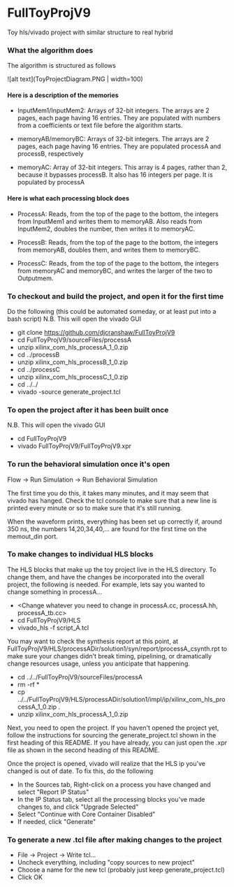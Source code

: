 # FullToyProjV9

Toy hls/vivado project with similar structure to real hybrid

### What the algorithm does

The algorithm is structured as follows

![alt text](ToyProjectDiagram.PNG | width=100)

#### Here is a description of the memories

* InputMem1/InputMem2: Arrays of 32-bit integers. The arrays are 2 pages, each page having 16 entries. They are populated with numbers from a coefficients or text file before the algorithm starts.

* memoryAB/memoryBC: Arrays of 32-bit integers. The arrays are 2 pages, each page having 16 entries. They are populated processA and processB, respectively

* memoryAC: Array of 32-bit integers. This array is 4 pages, rather than 2, because it bypasses processB. It also has 16 integers per page. It is populated by processA

#### Here is what each processing block does

* ProcessA: Reads, from the top of the page to the bottom, the integers from InputMem1 and writes them to memoryAB. Also reads from InputMem2, doubles the number, then writes it to memoryAC.

* ProcessB: Reads, from the top of the page to the bottom, the integers from memoryAB, doubles them, and writes them to memoryBC.

* ProcessC: Reads, from the top of the page to the bottom, the integers from memoryAC and memoryBC, and writes the larger of the two to Outputmem.

### To checkout and build the project, and open it for the first time

Do the following (this could be automated someday, or at least put into a bash script)
N.B. This will open the vivado GUI

* git clone https://github.com/djcranshaw/FullToyProjV9
* cd FullToyProjV9/sourceFiles/processA
* unzip xilinx_com_hls_processA_1_0.zip
* cd ../processB
* unzip xilinx_com_hls_processB_1_0.zip
* cd ../processC
* unzip xilinx_com_hls_processC_1_0.zip
* cd ../../
* vivado -source generate_project.tcl

### To open the project after it has been built once

N.B. This will open the vivado GUI

* cd FullToyProjV9
* vivado FullToyProjV9/FullToyProjV9.xpr

### To run the behavioral simulation once it's open

Flow -> Run Simulation -> Run Behavioral Simulation

The first time you do this, it takes many minutes, and it may seem that vivado has hanged. Check the tcl console to make sure that a new line is printed every minute or so to make sure that it's still running.

When the waveform prints, everything has been set up correctly if, around 350 ns, the numbers 14,20,34,40,... are found for the first time on the memout_din port.

### To make changes to individual HLS blocks

The HLS blocks that make up the toy project live in the HLS directory. To change them, and have the changes be incorporated into the overall project, the following is needed. For example, lets say you wanted to change something in processA...

* <Change whatever you need to change in processA.cc, processA.hh, processA_tb.cc>
* cd FullToyProjV9/HLS
* vivado_hls -f script_A.tcl

You may want to check the synthesis report at this point, at FullToyProjV9/HLS/processADir/solution1/syn/report/processA_csynth.rpt to make sure your changes didn't break timing, pipelining, or dramatically change resources usage, unless you anticipate that happening.

* cd ../../FullToyProjV9/sourceFiles/processA
* rm -rf *
* cp ../../FullToyProjV9/HLS/processADir/solution1/impl/ip/xilinx_com_hls_processA_1_0.zip .
* unzip xilinx_com_hls_processA_1_0.zip

Next, you need to open the project. If you haven't opened the project yet, follow the instructions for sourcing the generate_project.tcl shown in the first heading of this README. If you have already, you can just open the .xpr file as shown in the second heading of this README.

Once the project is opened, vivado will realize that the HLS ip you've changed is out of date. To fix this, do the following

* In the Sources tab, Right-click on a process you have changed and select "Report IP Status"
* In the IP Status tab, select all the processing blocks you've made changes to, and click "Upgrade Selected"
* Select "Continue with Core Container Disabled"
* If needed, click "Generate"

### To generate a new .tcl file after making changes to the project

* File -> Project -> Write tcl...
* Uncheck everything, including "copy sources to new project"
* Choose a name for the new tcl (probably just keep generate_project.tcl)
* Click OK

